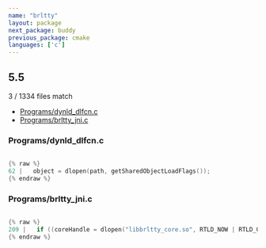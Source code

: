 ```yaml
---
name: "brltty"
layout: package
next_package: buddy
previous_package: cmake
languages: ['c']
---
```

## 5.5
3 / 1334 files match

 - [Programs/dynld_dlfcn.c](#programsdynld_dlfcnc)
 - [Programs/brltty_jni.c](#programsbrltty_jnic)

### Programs/dynld_dlfcn.c

```c

{% raw %}
62 |   object = dlopen(path, getSharedObjectLoadFlags());
{% endraw %}

```
### Programs/brltty_jni.c

```c

{% raw %}
209 |   if ((coreHandle = dlopen("libbrltty_core.so", RTLD_NOW | RTLD_GLOBAL))) {
{% endraw %}

```